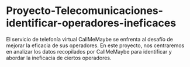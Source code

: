 # Proyecto-Telecomunicaciones-identificar-operadores-ineficaces
El servicio de telefonía virtual CallMeMaybe se enfrenta al desafío de mejorar la eficacia de sus operadores. En este proyecto, nos centraremos en analizar los datos recopilados por CallMeMaybe para identificar y abordar la ineficacia de ciertos operadores.
